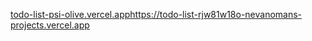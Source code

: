 [todo-list-psi-olive.vercel.app](https://todo-list-rjw81w18o-nevanomans-projects.vercel.app)https://todo-list-rjw81w18o-nevanomans-projects.vercel.app
